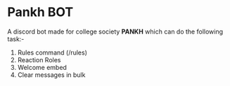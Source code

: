 # Pankh BOT
A discord bot made for college society **PANKH** which can do the following task:-
1. Rules command (/rules)
2. Reaction Roles
3. Welcome embed
4. Clear messages in bulk
